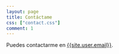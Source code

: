 ```yaml
---
layout: page
title: Contáctame
css: ["contact.css"]
comment: 1
---
```


Puedes contactarme en [{{site.user.email}}](mailto:{{site.user.email}}).
